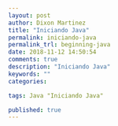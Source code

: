 ```yaml
---
layout: post
author: Dixon Martinez
title: "Iniciando Java"
permalink: iniciando-java
permalink_trl: beginning-java
date: 2018-11-12 14:50:54
comments: true
description: "Iniciando Java"
keywords: ""
categories:

tags: Java "Iniciando Java"

published: true
---
```




<!--more-->
